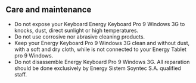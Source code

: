 ## Care and maintenance

- Do not expose your Keyboard Energy Keyboard Pro 9 Windows 3G to knocks, dust, direct sunlight or high temperatures.
- Do not use corrosive nor abrasive cleaning products.
- Keep your Energy Keyboard Pro 9 Windows 3G clean and without dust, with a soft and dry cloth, while is not connected to your Energy Tablet pro 9 Windows.
- Do not disassemble Energy Keyboard Pro 9 Windows 3G. All reparation should be done exclusively by Energy Sistem Soyntec S.A. qualified staff.

